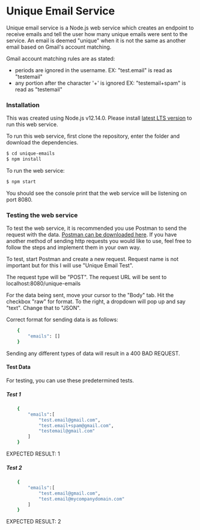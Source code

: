 # Unique Email Service
Unique email service is a Node.js web service which creates an endpoint to receive emails and tell the user how many unique emails were sent to the service. An email is deemed "unique" when it is not the same as another email based on Gmail's account matching. 

Gmail account matching rules are as stated:
* periods are ignored in the username. EX: "test.email" is read as "testemail"
* any portion after the character '+' is ignored EX: "testemail+spam" is read as "testemail" 

### Installation

This was created using Node.js v12.14.0. Please install [latest LTS version](https://nodejs.org/) to run this web service.

To run this web service, first clone the repository, enter the folder and download the dependencies.

```sh
$ cd unique-emails
$ npm install
```

To run the web service:
```sh
$ npm start
```

You should see the console print that the web service will be listening on port 8080.

### Testing the web service

To test the web service, it is recommended you use Postman to send the request with the data. [Postman can be downloaded here](https://www.postman.com/). If you have another method of sending http requests you would like to use, feel free to follow the steps and implement them in your own way.

To test, start Postman and create a new request. Request name is not important but for this I will use "Unique Email Test".

The request type will be "POST". The request URL will be sent to localhost:8080/unique-emails

For the data being sent, move your cursor to the "Body" tab. Hit the checkbox "raw" for format. To the right, a dropdown will pop up and say "text". Change that to "JSON".

Correct format for sending data is as follows:
```sh
    {
        "emails": []
    }
```
Sending any different types of data will result in a 400 BAD REQUEST.

#### Test Data

For testing, you can use these predetermined tests. 

##### Test 1

```sh
    {
        "emails":[
		    "test.email@gmail.com",
		    "test.email+spam@gmail.com",
		    "testemail@gmail.com"
		]
    }
```
EXPECTED RESULT: 1

##### Test 2

```sh
    {
        "emails":[
		    "test.email@gmail.com",
		    "test.email@mycompanydomain.com"
		]
    }
```
EXPECTED RESULT: 2
